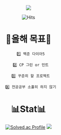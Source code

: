 <div align = center>
  <img src="https://capsule-render.vercel.app/api?type=waving&color=auto&height=200&section=header&text=⭐LimWonHo&fontSize=90" />
</div>
<div align = center>
  
 ![Hits](https://hits.seeyoufarm.com/api/count/incr/badge.svg?url=https%3A%2F%2Fgithub.com%2Fwonhlim%2Fhit-counter&count_bg=%233CC4A1&title_bg=%23555555&icon=&icon_color=%23E7E7E7&title=hits&edge_flat=false)
</div>
<div align = center>
  <h1> 📅올해 목표📅</h1>

      1️⃣ 백준 다이아5

      2️⃣ CP 그린 or 민트

      3️⃣ 꾸준히 할 프로젝트

      4️⃣ 전공공부 소홀히 하지 않기
</div>

<div align = center>
  <h1> 📊Stat📊 </h1>
 
  [![Solved.ac Profile](http://mazassumnida.wtf/api/v2/generate_badge?boj=kds0034)](https://solved.ac/kds0034/)
  <img src="http://mazandi.herokuapp.com/api?handle=kds0034&theme=warm"/>
</div>

